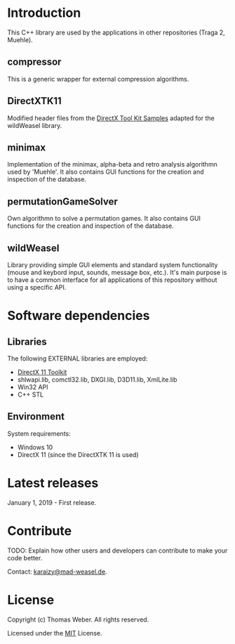 # Introduction
This C++ library are used by the applications in other repositories (Traga 2, Muehle). 

## compressor
This is a generic wrapper for external compression algorithms.

## DirectXTK11
Modified header files from the [DirectX Tool Kit Samples](https://github.com/walbourn/directxtk-samples) adapted for the wildWeasel library.

## minimax
Implementation of the minimax, alpha-beta and retro analysis algorithmn used by 'Muehle'. It also contains GUI functions for the creation and inspection of the database.

## permutationGameSolver
Own algorithmn to solve a permutation games. It also contains GUI functions for the creation and inspection of the database.

## wildWeasel
Library providing simple GUI elements and standard system functionality (mouse and keybord input, sounds, message box, etc.). 
It's main purpose is to have a common interface for all applications of this repository without using a specific API.

# Software dependencies
## Libraries
The following EXTERNAL libraries are employed:
- [DirectX 11 Toolkit](https://github.com/Microsoft/DirectXTK)
- shlwapi.lib, comctl32.lib, DXGI.lib, D3D11.lib, XmlLite.lib
- Win32 API
- C++ STL
## Environment
System requirements:
- Windows 10
- DirectX 11 (since the DirectXTK 11 is used)

# Latest releases
January 1, 2019 - First release.

# Contribute
TODO: Explain how other users and developers can contribute to make your code better. 

Contact: [karaizy@mad-weasel.de](mailto:karaizy@mad-weasel.de).

# License
Copyright (c) Thomas Weber. All rights reserved.

Licensed under the [MIT](LICENSE.txt) License.
